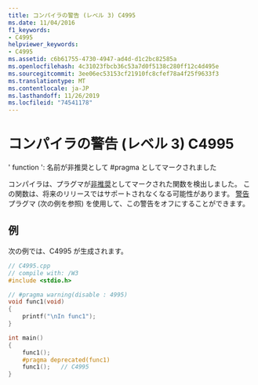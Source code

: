 ```yaml
---
title: コンパイラの警告 (レベル 3) C4995
ms.date: 11/04/2016
f1_keywords:
- C4995
helpviewer_keywords:
- C4995
ms.assetid: c6b61755-4730-4947-ad4d-d1c2bc82585a
ms.openlocfilehash: 4c31023fbcb36c53a7d0f5138c280ff12c4d495e
ms.sourcegitcommit: 3ee06ec53153cf21910fc8cfef78a4f25f9633f3
ms.translationtype: MT
ms.contentlocale: ja-JP
ms.lasthandoff: 11/26/2019
ms.locfileid: "74541178"
---
```

# <a name="compiler-warning-level-3-c4995"></a>コンパイラの警告 (レベル 3) C4995

' function ': 名前が非推奨として #pragma としてマークされました

コンパイラは、プラグマが[非推奨](../../preprocessor/deprecated-c-cpp.md)としてマークされた関数を検出しました。 この関数は、将来のリリースではサポートされなくなる可能性があります。 [警告](../../preprocessor/warning.md)プラグマ (次の例を参照) を使用して、この警告をオフにすることができます。

## <a name="example"></a>例

次の例では、C4995 が生成されます。

```cpp
// C4995.cpp
// compile with: /W3
#include <stdio.h>

// #pragma warning(disable : 4995)
void func1(void)
{
    printf("\nIn func1");
}

int main()
{
    func1();
    #pragma deprecated(func1)
    func1();   // C4995
}
```